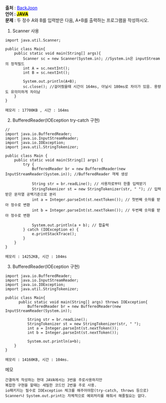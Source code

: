 **출처** : <a href="https://www.acmicpc.net/problem/1000" style="color: blue; text-decoration: underline;">BackJoon</a><br>
**언어 : <mark>JAVA**</mark><br>
**문제** : 두 정수 A와 B를 입력받은 다음, A+B를 출력하는 프로그램을 작성하시오.<br>


1. Scanner 사용
```
import java.util.Scanner;

public class Main{
    public static void main(String[] args){
        Scanner sc = new Scanner(System.in); //System.in은 inputStream의 정적필드
        int A = sc.nextInt();
        int B = sc.nextInt();

        System.out.println(A+B);
        sc.close(); //걸어줬을때 시간이 164ms, 아닐시 180ms로 차이가 있음. 용량도 유의미하게 차이남
    }
}

메모리 : 17700KB , 시간 : 164ms
```

2. BufferedReader(IOEception try-catch 구현)
```
// 
import java.io.BufferedReader;
import java.io.InputStreamReader;
import java.io.IOException;
import java.util.StringTokenizer;

public class Main {
    public static void main(String[] args) {
        try {
            BufferedReader br = new BufferedReader(new InputStreamReader(System.in)); //BufferedReader 객체 생성

            String str = br.readLine(); // 사용자로부터 한줄 입력받기
            StringTokenizer st = new StringTokenizer(str, " "); // 입력받은 문자열 공백기준으로 분리
            int a = Integer.parseInt(st.nextToken()); // 첫번째 숫자를 받아 정수로 변환
            int b = Integer.parseInt(st.nextToken()); // 두번째 숫자를 받아 정수로 변환
  
            System.out.println(a + b); // 합출력
        } catch (IOException e) { 
            e.printStackTrace();
        }
    }
}

메모리 : 14252KB, 시간 : 104ms
```

3. BufferedReader(IOEception 구현)

```
import java.io.BufferedReader;
import java.io.InputStreamReader;
import java.io.IOException;
import java.util.StringTokenizer;

public class Main{
      public static void main(String[] args) throws IOException{
          BufferedReader br = new BufferedReader(new InputStreamReader(System.in));

          String str = br.readLine();
          StringTokenizer st = new StringTokenizer(str, " ");
          int a = Integer.parseInt(st.nextToken());
          int b = Integer.parseInt(st.nextToken());

          System.out.println(a+b);
    }
}

메모리 : 14160KB, 시간 : 104ms.
```


메모
```
간결하게 작성하는 현대 JAVA에서는 3번을 주로사용하지만
복잡한 구현을 할때는 세밀한 코드인 2번을 주로 사용.
io패키지는 필수로 IOException 체크를 해주어야함(try-catch, throws 등으로)
Scanner나 System.out.print는 자체적으로 예외처리를 해줘서 해줄필요는 없다.
```
